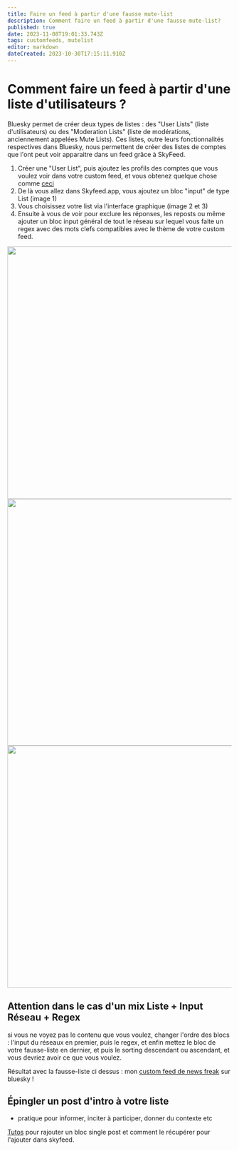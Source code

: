 ```yaml
---
title: Faire un feed à partir d'une fausse mute-list
description: Comment faire un feed à partir d'une fausse mute-list?
published: true
date: 2023-11-08T19:01:33.743Z
tags: customfeeds, mutelist
editor: markdown
dateCreated: 2023-10-30T17:15:11.910Z
---
```


# Comment faire un feed à partir d'une liste d'utilisateurs ?

Bluesky permet de créer deux types de listes : des "User Lists" (liste d'utilisateurs) ou des "Moderation Lists" (liste de modérations, anciennement appelées Mute Lists). Ces listes, outre leurs fonctionnalités respectives dans Bluesky, nous permettent de créer des listes de comptes que l'ont peut voir apparaitre dans un feed grâce à SkyFeed.

1. Créer une "User List", puis ajoutez les profils des comptes que vous voulez voir dans votre custom feed, et vous obtenez quelque chose comme [ceci](https://bsky.app/profile/rmendes.net/lists/3k2g2ic4ozk2w) 
1. De là vous allez dans Skyfeed.app, vous ajoutez un bloc "input" de type List (image 1)
1. Vous choisissez votre list via l'interface graphique (image 2 et 3)
1. Ensuite à vous de voir pour exclure les réponses, les reposts ou même ajouter un bloc input général de tout le réseau sur lequel vous faite un regex avec des mots clefs compatibles avec le thème de votre custom feed. 

<img src="https://saskeets.micro.blog/uploads/2023/bafkreia2zruwfl7qsjhij6sq33ade34l67q7srirc6aloylikgq5wv4imy.jpg" width="600" height="566" alt="">

<img src="https://saskeets.micro.blog/uploads/2023/bafkreiabpff7r3ttd5qhfjgf3jotvlobvddg457dhke2lj4r27ow5q27pi.jpg" width="600" height="553" alt="">

<img src="https://saskeets.micro.blog/uploads/2023/bafkreicwabhvxhyh3kac66fm42bwuxxci5mzqvgt55gpxq5oknjgcmr6py.jpg" width="600" height="543" alt="">

## Attention dans le cas d'un mix Liste + Input Réseau + Regex 
si vous ne voyez pas le contenu que vous voulez, changer l'ordre des blocs :
l'input du réseaux en premier, puis le regex, et enfin mettez le bloc de votre fausse-liste en dernier, 
et puis le sorting descendant ou ascendant, et vous devriez avoir ce que vous voulez. 
 
Résultat avec la fausse-liste ci dessus : mon [custom feed de news freak](https://bsky.app/profile/did:plc:tk6bkjdozskzgb47umfelfpq/feed/aaae7x6v75yog) sur bluesky !

## Épingler un post d'intro à votre liste
- pratique pour informer, inciter à participer, donner du contexte etc

[Tutos](https://saskeets.micro.blog/2023/09/01/comment-pingler-un.html) pour rajouter un bloc single post et comment le récupérer pour l'ajouter dans skyfeed. 
